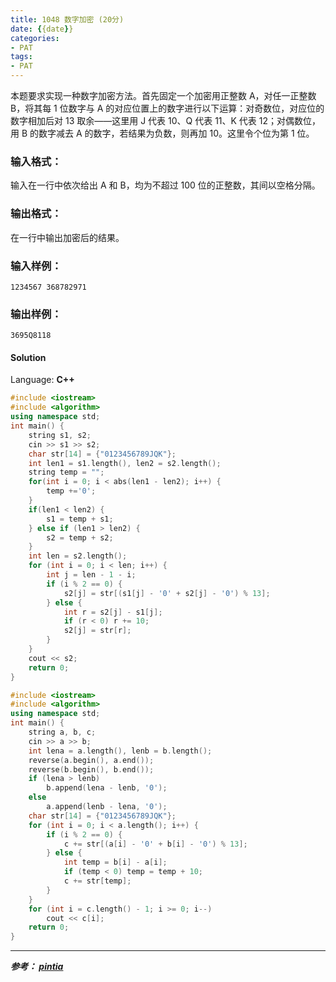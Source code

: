 ```yaml
---
title: 1048 数字加密 (20分)
date: {{date}}
categories:
- PAT
tags:
- PAT
---
```

本题要求实现一种数字加密方法。首先固定一个加密用正整数 A，对任一正整数 B，将其每 1 位数字与 A
的对应位置上的数字进行以下运算：对奇数位，对应位的数字相加后对 13 取余——这里用 J 代表 10、Q 代表 11、K 代表 12；对偶数位，用 B
的数字减去 A 的数字，若结果为负数，则再加 10。这里令个位为第 1 位。

### 输入格式：

输入在一行中依次给出 A 和 B，均为不超过 100 位的正整数，其间以空格分隔。

### 输出格式：

在一行中输出加密后的结果。

### 输入样例：

    
    
    1234567 368782971
    

### 输出样例：

    
    
    3695Q8118
    

#### Solution

Language: **C++**
```C++
#include <iostream>
#include <algorithm>
using namespace std;
int main() {
    string s1, s2;
    cin >> s1 >> s2;
    char str[14] = {"0123456789JQK"};
    int len1 = s1.length(), len2 = s2.length();
    string temp = "";
    for(int i = 0; i < abs(len1 - len2); i++) {
        temp +='0';
    }
    if(len1 < len2) {
        s1 = temp + s1;
    } else if (len1 > len2) {
        s2 = temp + s2;
    }
    int len = s2.length();
    for (int i = 0; i < len; i++) {
        int j = len - 1 - i;
        if (i % 2 == 0) {
            s2[j] = str[(s1[j] - '0' + s2[j] - '0') % 13];
        } else {
            int r = s2[j] - s1[j];
            if (r < 0) r += 10;
            s2[j] = str[r];
        }
    }
    cout << s2;
    return 0;
}
```

```c++
#include <iostream>
#include <algorithm>
using namespace std;
int main() {
    string a, b, c;
    cin >> a >> b;
    int lena = a.length(), lenb = b.length();
    reverse(a.begin(), a.end());
    reverse(b.begin(), b.end());
    if (lena > lenb) 
        b.append(lena - lenb, '0');
    else
        a.append(lenb - lena, '0');
    char str[14] = {"0123456789JQK"};
    for (int i = 0; i < a.length(); i++) {
        if (i % 2 == 0) {
            c += str[(a[i] - '0' + b[i] - '0') % 13];
        } else {
            int temp = b[i] - a[i];
            if (temp < 0) temp = temp + 10;
            c += str[temp];
        }
    }
    for (int i = c.length() - 1; i >= 0; i--)
        cout << c[i];
    return 0;
}
```
---
***参考：
[pintia](https://pintia.cn/problem-sets/994805260223102976/problems/994805276438282240)***

